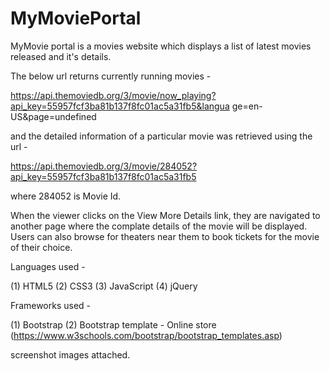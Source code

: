 # MyMoviePortal

MyMovie portal is a movies website which displays a list of latest movies released and it's details. 

The below url returns currently running movies - 

https://api.themoviedb.org/3/movie/now_playing?api_key=55957fcf3ba81b137f8fc01ac5a31fb5&langua
ge=en-US&page=undefined

and the detailed information of a particular movie was retrieved using the url -

https://api.themoviedb.org/3/movie/284052?api_key=55957fcf3ba81b137f8fc01ac5a31fb5

where 284052 is Movie Id.


When the viewer clicks on the View More Details link, they are navigated to another page where the complate details of the movie will be displayed.
Users can also browse for theaters near them to book tickets for the movie of their choice.

Languages used -

(1) HTML5
(2) CSS3
(3) JavaScript
(4) jQuery

Frameworks used -

(1) Bootstrap
(2) Bootstrap template - Online store (https://www.w3schools.com/bootstrap/bootstrap_templates.asp)

screenshot images attached.
